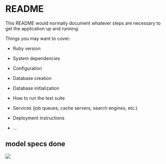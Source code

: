 # README

This README would normally document whatever steps are necessary to get the
application up and running.

Things you may want to cover:

* Ruby version

* System dependencies

* Configuration

* Database creation

* Database initialization

* How to run the test suite

* Services (job queues, cache servers, search engines, etc.)

* Deployment instructions

* ...
<h2> model specs done </h2>
<img src="assets/images/Screenshot from 2018-10-17 06-06-16.png" >